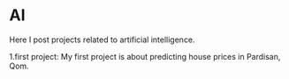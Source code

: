 # AI
 Here I post projects related to artificial intelligence.
 
 1.first project:
         My first project is about predicting house prices in Pardisan, Qom.
